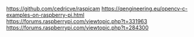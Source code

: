 https://github.com/cedricve/raspicam
https://qengineering.eu/opencv-c-examples-on-raspberry-pi.html
https://forums.raspberrypi.com/viewtopic.php?t=331963
https://forums.raspberrypi.com/viewtopic.php?t=284300
